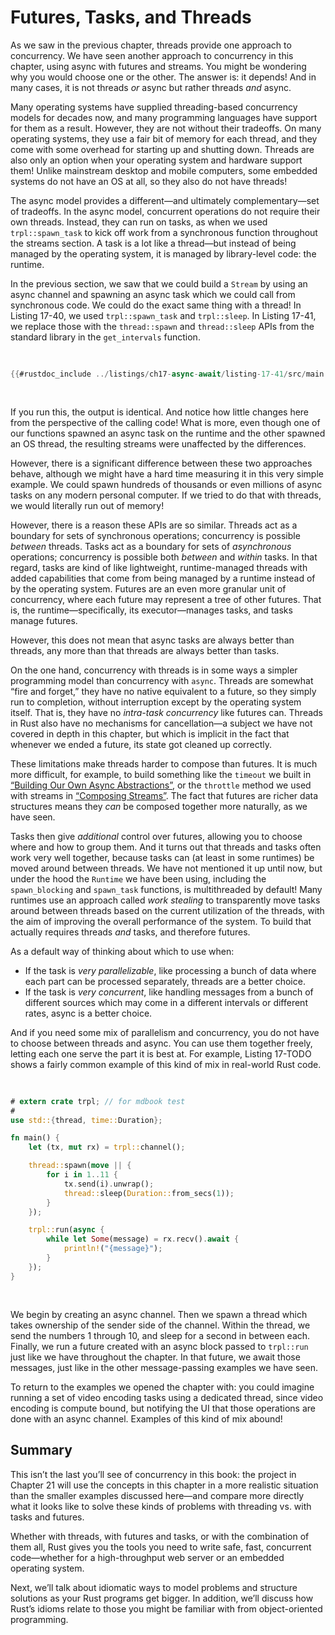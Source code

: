 # Futures, Tasks, and Threads

As we saw in the previous chapter, threads provide one approach to concurrency.
We have seen another approach to concurrency in this chapter, using async with
futures and streams. You might be wondering why you would choose one or the
other. The answer is: it depends! And in many cases, it is not threads *or*
async but rather threads *and* async.

Many operating systems have supplied threading-based concurrency models for
decades now, and many programming languages have support for them as a result.
However, they are not without their tradeoffs. On many operating systems, they
use a fair bit of memory for each thread, and they come with some overhead for
starting up and shutting down. Threads are also only an option when your
operating system and hardware support them! Unlike mainstream desktop and mobile
computers, some embedded systems do not have an OS at all, so they also do not
have threads!

The async model provides a different—and ultimately complementary—set of
tradeoffs. In the async model, concurrent operations do not require their own
threads. Instead, they can run on tasks, as when we used `trpl::spawn_task` to
kick off work from a synchronous function throughout the streams section. A task
is a lot like a thread—but instead of being managed by the operating system, it
is managed by library-level code: the runtime.

In the previous section, we saw that we could build a `Stream` by using an async
channel and spawning an async task which we could call from synchronous code. We
could do the exact same thing with a thread! In Listing 17-40, we used
`trpl::spawn_task` and `trpl::sleep`. In Listing 17-41, we replace those with
the `thread::spawn` and `thread::sleep` APIs from the standard library in the
`get_intervals` function.

<Listing number="17-41" caption="Using the `std::thread` APIs instead of the async `trpl` APIs for the `get_intervals` function" file-name="src/main.rs">

```rust
{{#rustdoc_include ../listings/ch17-async-await/listing-17-41/src/main.rs:threads}}
```

</Listing>

If you run this, the output is identical. And notice how little changes here
from the perspective of the calling code! What is more, even though one of our
functions spawned an async task on the runtime and the other spawned an
OS thread, the resulting streams were unaffected by the differences.

However, there is a significant difference between these two approaches behave,
although we might have a hard time measuring it in this very simple example. We
could spawn hundreds of thousands or even millions of async tasks on any modern
personal computer. If we tried to do that with threads, we would literally run
out of memory!

However, there is a reason these APIs are so similar. Threads act as a boundary
for sets of synchronous operations; concurrency is possible *between* threads.
Tasks act as a boundary for sets of *asynchronous* operations; concurrency is
possible both *between* and *within* tasks. In that regard, tasks are kind of
like lightweight, runtime-managed threads with added capabilities that come from
being managed by a runtime instead of by the operating system. Futures are an
even more granular unit of concurrency, where each future may represent a tree
of other futures. That is, the runtime—specifically, its executor—manages tasks,
and tasks manage futures.

However, this does not mean that async tasks are always better than threads, any
more than that threads are always better than tasks.

On the one hand, concurrency with threads is in some ways a simpler programming
model than concurrency with `async`. Threads are somewhat “fire and forget,”
they have no native equivalent to a future, so they simply run to completion,
without interruption except by the operating system itself. That is, they have
no *intra-task concurrency* like futures can. Threads in Rust also have no
mechanisms for cancellation—a subject we have not covered in depth in this
chapter, but which is implicit in the fact that whenever we ended a future, its
state got cleaned up correctly.

These limitations make threads harder to compose than futures. It is much more
difficult, for example, to build something like the `timeout` we built in
[“Building Our Own Async Abstractions”][combining-futures], or the `throttle`
method we used with streams in [“Composing Streams”][streams]. The fact that
futures are richer data structures means they *can* be composed together more
naturally, as we have seen.

Tasks then give *additional* control over futures, allowing you to choose where
and how to group them. And it turns out that threads and tasks often work very
well together, because tasks can (at least in some runtimes) be moved around
between threads. We have not mentioned it up until now, but under the hood the
`Runtime` we have been using, including the `spawn_blocking` and `spawn_task`
functions, is multithreaded by default! Many runtimes use an approach called
*work stealing* to transparently move tasks around between threads based on the
current utilization of the threads, with the aim of improving the overall
performance of the system. To build that actually requires threads *and* tasks,
and therefore futures.

As a default way of thinking about which to use when:

- If the task is *very parallelizable*, like processing a bunch of data where
  each part can be processed separately, threads are a better choice.
- If the task is *very concurrent*, like handling messages from a bunch of
  different sources which may come in a different intervals or different rates,
  async is a better choice.

And if you need some mix of parallelism and concurrency, you do not have to
choose between threads and async. You can use them together freely, letting each
one serve the part it is best at. For example, Listing 17-TODO shows a fairly
common example of this kind of mix in real-world Rust code.

<!-- TODO: extract into a listing file! -->

<Listing number="17-TODO" caption="Sending messages with blocking code in a thread and awaiting the messages in an async block" file-name="src/main.rs">

```rust
# extern crate trpl; // for mdbook test
#
use std::{thread, time::Duration};

fn main() {
    let (tx, mut rx) = trpl::channel();

    thread::spawn(move || {
        for i in 1..11 {
            tx.send(i).unwrap();
            thread::sleep(Duration::from_secs(1));
        }
    });

    trpl::run(async {
        while let Some(message) = rx.recv().await {
            println!("{message}");
        }
    });
}
```

</Listing>

We begin by creating an async channel. Then we spawn a thread which takes
ownership of the sender side of the channel. Within the thread, we send the
numbers 1 through 10, and sleep for a second in between each. Finally, we run a
future created with an async block passed to `trpl::run` just like we have
throughout the chapter. In that future, we await those messages, just like in
the other message-passing examples we have seen.

To return to the examples we opened the chapter with: you could imagine running
a set of video encoding tasks using a dedicated thread, since video encoding is
compute bound, but notifying the UI that those operations are done with an async
channel. Examples of this kind of mix abound!

## Summary

This isn’t the last you’ll see of concurrency in this book: the project in
Chapter 21 will use the concepts in this chapter in a more realistic situation
than the smaller examples discussed here—and compare more directly what it looks
like to solve these kinds of problems with threading vs. with tasks and futures.

Whether with threads, with futures and tasks, or with the combination of them
all, Rust gives you the tools you need to write safe, fast, concurrent
code—whether for a high-throughput web server or an embedded operating system.

Next, we’ll talk about idiomatic ways to model problems and structure solutions
as your Rust programs get bigger. In addition, we’ll discuss how Rust’s idioms
relate to those you might be familiar with from object-oriented programming.


[combining-futures]: ch17-04-more-ways-of-combining-futures.md#building-our-own-async-abstractions
[streams]: ch17-05-streams.md#composing-streams
